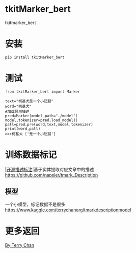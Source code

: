 # tkitMarker_bert
tkitmarker_bert

# 安装
```
pip install tkitMarker_bert
```



# 测试

```
from tkitMarker_bert import Marker

text="柯基犬是一个小短腿"
word="柯基犬"
#加载预测描述
pred=Marker(model_path="./model")
model,tokenizer=pred.load_model()
pall=pred.pre(word,text,model,tokenizer)
print(word,pall)
>>>柯基犬 ['是一个小短腿']

```
# 训练数据标记
|[开源描述标注](https://www.terrychan.org/tmark_Description/)|基于实体提取对应文章中的描述
https://github.com/napoler/tmark_Description


## 模型
一个小模型，标记数据不是很多
https://www.kaggle.com/terrychanorg/tmarkdescriptionmodel

# 更多返回

[By Terry Chan](https://www.terrychan.org/)




